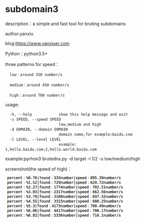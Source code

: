 # subdomain3
description：a simple and fast tool for bruting subdomains

author:yanxiu

blog:https://www.yanxiuer.com

Python：python3.5+

three patterns for speed：

      low：around 350 number/s
      
      medium：around 450 number/s
      
      high：around 700 number/s 
      
usage:

      -h, --help            show this help message and exit
      -s SPEED, --speed SPEED
                            low,medium and high
      -d DOMAIN, --domain DOMAIN
                            domain name,for example:baidu.com
      -l LEVEL, --level LEVEL
                            example: 1,hello.baidu.com;2,hello.world.baidu.com


example:pyrhon3 brutedns.py -d target -l 1/2 -s low/medium/high

screenshot(the speed of high)：

![](screenshot.png)